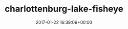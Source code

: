 ---
title:		"charlottenburg-lake-fisheye"
mediatype:		"upload"
description:		"TBC"
date:		"2017-01-22 16:39:09+00:00"
album:		"city"
filename:		"charlottenburg-lake-fisheye.md"
series:		""
cl_public_id:		"city/charlottenburg-lake-fisheye"
cl_version:		1497000243
format:		"tiff"
bytes:		3289748
width:		961
height:		1440
exposure_mode:		"Auto"
program:		"Aperture-priority AE"
aperture:		"9.0"
focal_length:		"16.0 mm"
iso:		"100"
shutter_speed:		"1/160"
metering:		"Multi-segment"
flash:		"Off, Did not fire"
white_balance:		"Custom"
colour_temp:		"4800"
has_crop:		"true"
orientation:		"Horizontal (normal)"
camera_model:		"NIKON D800"
lens_info:		"16mm f/2.8"
artist:		"No artist info"
x_resolution:		"300"
y_resolution:		"300"
---